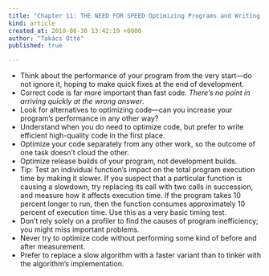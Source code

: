 ```yaml
---
title: "Chapter 11: THE NEED FOR SPEED Optimizing Programs and Writing Efficient Code"
kind: article
created_at: 2010-06-30 13:42:19 +0000
author: "Takács Ottó"
published: true

---
```

<ul>
    <li>Think about the performance of your program from the very start&mdash;do not ignore it, hoping to make quick fixes at the end of development.</li>
    <li>Correct code is far more important than fast code. <em>There&rsquo;s no point in arriving quickly at the wrong answer</em>.</li>
    <li>Look for alternatives to optimizing code&mdash;can you increase your program&rsquo;s performance in any other way?</li>
    <li>Understand when you do need to optimize code, but prefer to write efficient high-quality code in the first place.</li>
    <li>Optimize your code separately from any other work, so the outcome of one task doesn&rsquo;t cloud the other.</li>
    <li>Optimize release builds of your program, not development builds.</li>
    <li>Tip: Test an individual function&rsquo;s impact on the total program execution time by making it slower. If you suspect that a particular function is causing a slowdown, try replacing its call with two calls in succession, and measure how it affects execution time.  If the program takes 10 percent longer to run, then the function consumes approximately 10 percent of execution time. Use this as a very basic timing test.</li>
    <li>Don&rsquo;t rely solely on a profiler to find the causes of program inefficiency; you might miss important problems.</li>
    <li>Never try to optimize code without performing some kind of before and after measurement.</li>
    <li>Prefer to replace a slow algorithm with a faster variant than to tinker with the algorithm&rsquo;s implementation.</li>
</ul>

<div class='old-comments'></div>